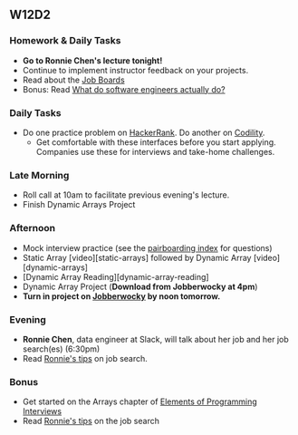 ## W12D2
### Homework & Daily Tasks
* **Go to Ronnie Chen's lecture tonight!**
* Continue to implement instructor feedback on your projects.
* Read about the [Job Boards][job-boards]
* Bonus: Read [What do software engineers actually do?][what-software-engineers-do]

### Daily Tasks
* Do one practice problem on [HackerRank][HackerRank]. Do another on [Codility][codility].
  * Get comfortable with these interfaces before you start applying. Companies use these for interviews and take-home challenges.

### Late Morning
* Roll call at 10am to facilitate previous evening's lecture.
* Finish Dynamic Arrays Project

### Afternoon

* Mock interview practice (see the [pairboarding index][pair-boarding-index] for questions)
* Static Array [video][static-arrays] followed by Dynamic Array [video][dynamic-arrays]
* [Dynamic Array Reading][dynamic-array-reading]
* Dynamic Array Project (**Download from Jobberwocky at 4pm**)
* **Turn in project on [Jobberwocky][Jobberwocky] by noon tomorrow.**

### Evening
* **Ronnie Chen**, data engineer at Slack, will talk about her job and her job search(es) (6:30pm)
* Read [Ronnie's tips][ronnie-tips] on job search.

### Bonus

* Get started on the Arrays chapter of [Elements of Programming Interviews][elements-book]
* Read [Ronnie's tips][ronnie-tips] on the job search

<!-- Internal Resources -->
[Jobberwocky]: http://progress.appacademy.io/jobberwocky
[calendar]: https://calendar.google.com/calendar/embed?src=appacademy.io_r61pl5c3vl1vatl28hquvhtf4o%40group.calendar.google.com&ctz=America/Los_Angeles
[pair-boarding-index]: ../technical-skills/whiteboarding/index.md#index

<!-- Applying & Networking -->
[ronnie-tips]: https://gist.github.com/ronnieftw/7907630469242f0999ea
[job-boards]: ../applying/job-boards.md

<!-- Technical Interview Resources -->
[elements-book]: http://elementsofprogramminginterviews.com/
[HackerRank]: https://www.hackerrank.com/
[codility]: https://codility.com/

<!-- Algorithms Projects & Lectures -->
[array-lecture]: https://vimeo.com/175717721


<!-- Algorithms Readings & Projects -->
[big-o-readings]: https://github.com/appacademy/job-search-curriculum/tree/master/SF/algorithms/w11d1



<!-- Misc -->
[what-software-engineers-do]: ../technical-skills/engineering-culture/what-do-software-engineers-do.md
